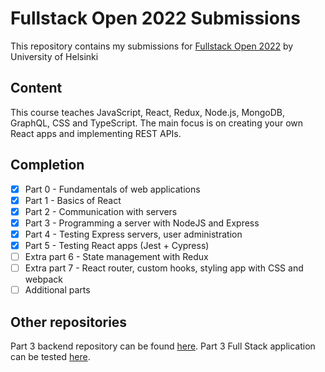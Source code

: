 ﻿
# Fullstack Open 2022 Submissions
This repository contains my submissions for [Fullstack Open 2022](https://fullstackopen.com/) by University of Helsinki

## Content
This course teaches JavaScript, React, Redux, Node.js, MongoDB, GraphQL, CSS and TypeScript. The main focus is on creating your own React apps and implementing REST APIs.

## Completion

 - [x] Part 0 - Fundamentals of web applications
 - [x] Part 1 - Basics of React
 - [x] Part 2 - Communication with servers
 - [x] Part 3 - Programming a server with NodeJS and Express
 - [x] Part 4 - Testing Express servers, user administration
 - [x] Part 5 - Testing React apps (Jest + Cypress)
 - [ ] Extra part 6 - State management with Redux
 - [ ] Extra part 7 - React router, custom hooks, styling app with CSS and webpack
 - [ ] Additional parts

## Other repositories
Part 3 backend repository can be found [here](https://github.com/Aarons9090/fullstack-open-part3-backend).
Part 3 Full Stack application can be tested [here](https://fullstack-open2022-phonebook.herokuapp.com/).
